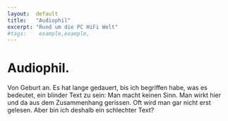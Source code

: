 ```yaml
---
layout:  default
title:   "Audiophil"
excerpt: "Rund um die PC HiFi Welt"
#tags:    example,example,
---
```


# Audiophil.
Von Geburt an. Es hat lange gedauert, bis ich begriffen habe, was es bedeutet, ein blinder Text zu sein: Man macht keinen Sinn. Man wirkt hier und da aus dem Zusammenhang gerissen. Oft wird man gar nicht erst gelesen. Aber bin ich deshalb ein schlechter Text?